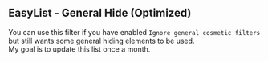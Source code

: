 ## EasyList - General Hide (Optimized)

You can use this filter if you have enabled `Ignore general cosmetic filters` but still wants some general hiding elements to be used. <br>
My goal is to update this list once a month.
